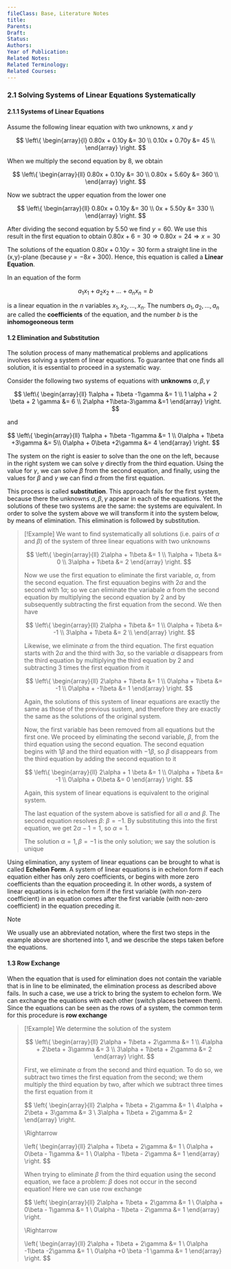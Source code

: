 ```yaml
---
fileClass: Base, Literature Notes
title: 
Parents: 
Draft: 
Status: 
Authors: 
Year of Publication: 
Related Notes: 
Related Terminology: 
Related Courses: 
---
```

### 2.1 Solving Systems of Linear Equations Systematically

#### 2.1.1 Systems of Linear Equations
Assume the following linear equation with two unknowns, $x$ and $y$

$$
\left\{
\begin{array}{l}
0.80x + 0.10y &= 30 \\
0.10x + 0.70y &= 45 \\
\end{array}
\right.
$$

When we multiply the second equation by 8, we obtain

$$
\left\{
\begin{array}{ll}
0.80x + 0.10y &= 30 \\
0.80x + 5.60y &= 360 \\
\end{array}
\right.
$$

Now we subtract the upper equation from the lower one

$$
\left\{
\begin{array}{ll}
0.80x + 0.10y &= 30 \\
0x + 5.50y &= 330 \\
\end{array}
\right.
$$

After dividing the second equation by $5.50$ we find $y=60$. We use this result in the first equation to obtain $0.80x + 6 = 30 \Rightarrow 0.80x = 24 \Rightarrow x=30$

The solutions of the equation $0.80x + 0.10y = 30$ form a straight line in the (x,y)-plane (because $y=-8x + 300$). Hence, this equation is called a **Linear Equation**. 

In an equation of the form 

$$
a_1x_1 + a_2x_2 + \dots + a_nx_n = b
$$

is a linear equation in the $n$ variables $x_1, x_2, \dots, x_n$. The numbers $a_1, a_2, \dots, a_n$ are called the **coefficients** of the equation, and the number $b$ is the **inhomogeoneous term**

#### 1.2 Elimination and Substitution
The solution process of many mathematical problems and applications involves solving a system of linear equations. To guarantee that one finds all solution, it is essential to proceed in a systematic way.

Consider the following two systems of equations with **unknowns** $\alpha, \beta, \gamma$

$$
\left\{
\begin{array}{ll}
1\alpha + 1\beta -1\gamma &= 1 \\
1 \alpha + 2 \beta + 2 \gamma &= 6 \\
2\alpha +1\beta-3\gamma &=1
\end{array}
\right.
$$

and

$$
\left\{
\begin{array}{ll}
1\alpha + 1\beta -1\gamma &= 1 \\
0\alpha + 1\beta +3\gamma &= 5\\
0\alpha + 0\beta +2\gamma &= 4
\end{array}
\right.
$$

The system on the right is easier to solve than the one on the left, because in the right system we can solve $\gamma$ directly from the third equation. Using the value for $\gamma$, we can solve $\beta$ from the second equation, and finally, using the values for $\beta$ and $\gamma$ we can find $\alpha$ from the first equation. 

This process is called **substitution**. This approach fails for the first system, because there the unknowns $\alpha, \beta, \gamma$ appear in each of the equations. Yet the solutions of these two systems are the same: the systems are equivalent. In order to solve the system above we will transform it into the system below, by means of elimination. This elimination is followed by substitution. 

>[!Example]
>We want to find systematically all solutions (i.e. pairs of $\alpha$ and $\beta$) of the system of three linear equations with two unknowns
>
>$$
>\left\{
>\begin{array}{ll}
>2\alpha + 1\beta &= 1 \\
>1\alpha + 1\beta &= 0 \\
>3\alpha + 1\beta &= 2
>\end{array}
>\right.
>$$
>
>Now we use the first equation to eliminate the first variable, $\alpha$, from the second equation. The first equuation begins with $2\alpha$ and the second with $1\alpha$; so we can eliminate the variabale $\alpha$ from the second equation by multiplying the second equation by $2$ and by subsequently subtracting the first equation from the second. We then have
>
>$$
>\left\{
>\begin{array}{ll}
>2\alpha + 1\beta &= 1 \\
>0\alpha + 1\beta &= -1 \\
>3\alpha + 1\beta &= 2 \\
>\end{array}
>\right.
>$$
>
>Likewise, we eliminate $\alpha$ from the third equation. The first equation starts with $2\alpha$ and the third with $3\alpha$, so the variable $\alpha$ disappears from the third equation by multiplying the third equation by 2 and subtracting 3 times the first equation from it
>
>$$
>\left\{
>\begin{array}{ll}
>2\alpha + 1\beta &= 1 \\
>0\alpha + 1\beta &= -1 \\
>0\alpha + -1\beta &= 1
>\end{array}
>\right.
>$$
>
>Again, the solutions of this system of linear equations are exactly the same as those of the previous sustem, and therefore they are exactly the same as the solutions of the original system.
>
>Now, the first variable has been removed from all equations but the first one. We proceed by eliminating the second variable, $\beta$, from the third equation using the second equation. The second equation begins with $1\beta$ and the third equation with $-1\beta$, so $\beta$ disappears from the third equation by adding the second equation to it
>
>$$
>\left\{
>\begin{array}{ll}
>2\alpha + 1 \beta &= 1 \\
>0\alpha + 1\beta &= -1 \\
>0\alpha + 0\beta &= 0
>\end{array}
>\right.
>$$
>
>Again, this system of linear equations is equivalent to the original system. 
>
>The last equation of the system above is satisfied for all $\alpha$ and $\beta$. The second equation resolves $\beta$: $\beta = -1$. By substituting this into the first equation, we get $2\alpha -1=1$, so $\alpha = 1$. 
>
>The solution $\alpha=1, \beta=-1$ is the only solution; we say the solution is unique

Using elimination, any system of linear equations can be brought to what is called **Echelon Form**. A system of linear equations is in echelon form if each equation either has only zero coefficients, or begins with more zero coefficients than the equation proceeding it. In other words, a system of linear equations is in echelon form if the first variable (with non-zero coefficient) in an equation comes after the first variable (with non-zero coefficient) in the equation preceding it. 

>[!Note]
>We usually use an abbreviated notation, where the first two steps in the example above are shortened into 1, and we describe the steps taken before the equations. 

#### 1.3 Row Exchange
When the equation that is used for elimination does not contain the variable that is in line to be eliminated, the elimination process as described above fails. In such a case, we use a trick to bring the system to echelon form. We can exchange the equations with each other (switch places between them). Since the equations can be seen as the rows of a system, the common term for this procedure is **row exchange**

>[!Example]
>We determine the solution of the system
>
>$$
>\left\{
>\begin{array}{ll}
>2\alpha + 1\beta + 2\gamma &= 1 \\
>4\alpha + 2\beta + 3\gamma &= 3 \\
>3\alpha + 1\beta + 2\gamma &= 2
>\end{array}
>\right.
>$$
>
>First, we eliminate $\alpha$ from the second and third equation. To do so, we subtract two times the first equation from the second; we them multiply the third equation by two, after which we subtract three times the first equation from it
>
>$$
>\left\{
>\begin{array}{ll}
>2\alpha + 1\beta + 2\gamma &= 1 \\
>4\alpha + 2\beta + 3\gamma &= 3 \\
>3\alpha + 1\beta + 2\gamma &= 2
>\end{array}
>\right.
>
>\Rightarrow
>
>\left\{
>\begin{array}{ll}
>2\alpha + 1\beta + 2\gamma &= 1 \\
>0\alpha + 0\beta - 1\gamma &= 1 \\
>0\alpha - 1\beta - 2\gamma &= 1
>\end{array}
>\right.
>$$
>
>When trying to eliminate $\beta$ from the third equation using the second equation, we face a problem: $\beta$ does not occur in the second equation! Here we can use row exchange
>
>$$
>\left\{
>\begin{array}{ll}
>2\alpha + 1\beta + 2\gamma &= 1 \\
>0\alpha + 0\beta - 1\gamma &= 1 \\
>0\alpha - 1\beta - 2\gamma &= 1
>\end{array}
>\right.
>
>\Rightarrow
>
>\left\{
>\begin{array}{ll}
>2\alpha + 1\beta + 2\gamma &= 1 \\
>0\alpha -1\beta -2\gamma &= 1 \\
>0\alpha +0 \beta -1 \gamma &= 1
>\end{array}
>\right.
>$$



